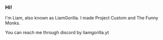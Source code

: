 ### Hi!

I'm Liam, also known as LiamGorilla. I made Project Custom and The Funny Monks.

You can reach me through discord by liamgorilla.yt
